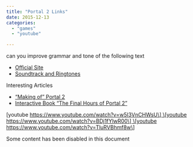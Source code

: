 ```yaml
---
title: "Portal 2 Links"
date: 2015-12-13
categories:
  - "games"
  - "youtube"

---
```


can you improve grammar and tone of the following text

- [Official Site](http://www.thinkwithportals.com/ "http://www.thinkwithportals.com/")
- [Soundtrack and Ringtones](http://www.thinkwithportals.com/music.php "http://www.thinkwithportals.com/music.php")

Interesting Articles

- [“Making of” Portal 2](http://features.cgsociety.org/story_custom.php?story_id%3D6359 "http://features.cgsociety.org/story_custom.php?story_id%3D6359")
- [Interactive Book “The Final Hours of Portal 2”](http://store.steampowered.com/app/620/ "http://store.steampowered.com/app/620/")

\[youtube https://www.youtube.com/watch?v=w5I3VnCHWsU\] \[youtube https://www.youtube.com/watch?v=BDj1fYlwR00\] \[youtube https://www.youtube.com/watch?v=TluRVBhmf8w\]

Some content has been disabled in this document
